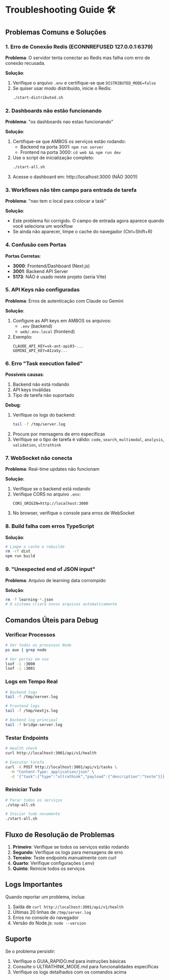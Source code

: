 # Troubleshooting Guide 🛠️

## Problemas Comuns e Soluções

### 1. Erro de Conexão Redis (ECONNREFUSED 127.0.0.1:6379)

**Problema**: O servidor tenta conectar ao Redis mas falha com erro de conexão recusada.

**Solução**:
1. Verifique o arquivo `.env` e certifique-se que `DISTRIBUTED_MODE=false`
2. Se quiser usar modo distribuído, inicie o Redis:
   ```bash
   ./start-distributed.sh
   ```

### 2. Dashboards não estão funcionando

**Problema**: "os dashboards nao estao funcionando"

**Solução**:
1. Certifique-se que AMBOS os serviços estão rodando:
   - Backend na porta 3001: `npm run server`
   - Frontend na porta 3000: `cd web && npm run dev`
2. Use o script de inicialização completo:
   ```bash
   ./start-all.sh
   ```
3. Acesse o dashboard em: http://localhost:3000 (NÃO 3001!)

### 3. Workflows não têm campo para entrada de tarefa

**Problema**: "nao tem o local para colocar a task"

**Solução**:
- Este problema foi corrigido. O campo de entrada agora aparece quando você seleciona um workflow
- Se ainda não aparecer, limpe o cache do navegador (Ctrl+Shift+R)

### 4. Confusão com Portas

**Portas Corretas**:
- **3000**: Frontend/Dashboard (Next.js)
- **3001**: Backend API Server
- **5173**: NÃO é usado neste projeto (seria Vite)

### 5. API Keys não configuradas

**Problema**: Erros de autenticação com Claude ou Gemini

**Solução**:
1. Configure as API keys em AMBOS os arquivos:
   - `.env` (backend)
   - `web/.env.local` (frontend)
2. Exemplo:
   ```env
   CLAUDE_API_KEY=sk-ant-api03-...
   GEMINI_API_KEY=AIzaSy...
   ```

### 6. Erro "Task execution failed"

**Possíveis causas**:
1. Backend não está rodando
2. API keys inválidas
3. Tipo de tarefa não suportado

**Debug**:
1. Verifique os logs do backend:
   ```bash
   tail -f /tmp/server.log
   ```
2. Procure por mensagens de erro específicas
3. Verifique se o tipo de tarefa é válido: `code`, `search`, `multimodal`, `analysis`, `validation`, `ultrathink`

### 7. WebSocket não conecta

**Problema**: Real-time updates não funcionam

**Solução**:
1. Verifique se o backend está rodando
2. Verifique CORS no arquivo `.env`:
   ```env
   CORS_ORIGIN=http://localhost:3000
   ```
3. No browser, verifique o console para erros de WebSocket

### 8. Build falha com erros TypeScript

**Solução**:
```bash
# Limpe o cache e rebuilde
rm -rf dist
npm run build
```

### 9. "Unexpected end of JSON input"

**Problema**: Arquivo de learning data corrompido

**Solução**:
```bash
rm -f learning-*.json
# O sistema criará novos arquivos automaticamente
```

## Comandos Úteis para Debug

### Verificar Processos
```bash
# Ver todos os processos Node
ps aux | grep node

# Ver portas em uso
lsof -i :3000
lsof -i :3001
```

### Logs em Tempo Real
```bash
# Backend logs
tail -f /tmp/server.log

# Frontend logs
tail -f /tmp/nextjs.log

# Backend log principal
tail -f bridge-server.log
```

### Testar Endpoints
```bash
# Health check
curl http://localhost:3001/api/v1/health

# Executar tarefa
curl -X POST http://localhost:3001/api/v1/tasks \
  -H "Content-Type: application/json" \
  -d '{"task":{"type":"ultrathink","payload":{"description":"teste"}}}'
```

### Reiniciar Tudo
```bash
# Parar todos os serviços
./stop-all.sh

# Iniciar tudo novamente
./start-all.sh
```

## Fluxo de Resolução de Problemas

1. **Primeiro**: Verifique se todos os serviços estão rodando
2. **Segundo**: Verifique os logs para mensagens de erro
3. **Terceiro**: Teste endpoints manualmente com curl
4. **Quarto**: Verifique configurações (.env)
5. **Quinto**: Reinicie todos os serviços

## Logs Importantes

Quando reportar um problema, inclua:
1. Saída de `curl http://localhost:3001/api/v1/health`
2. Últimas 20 linhas de `/tmp/server.log`
3. Erros no console do navegador
4. Versão do Node.js: `node --version`

## Suporte

Se o problema persistir:
1. Verifique o GUIA_RAPIDO.md para instruções básicas
2. Consulte o ULTRATHINK_MODE.md para funcionalidades específicas
3. Verifique os logs detalhados com os comandos acima